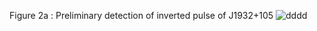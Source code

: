 Figure 2a : Preliminary detection of inverted pulse of J1932+105
![dddd](https://github.com/Aditya1722/image/assets/73752922/fceb0ae7-be4d-4908-be80-54c24e2e91ab)
